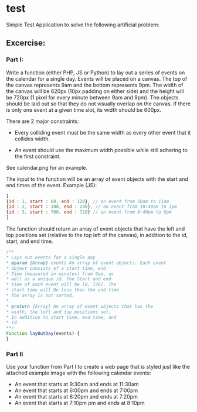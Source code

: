# test

Simple Test Application to solve the following artificial problem:

## Excercise:

### Part I:

Write a function (either PHP, JS or Python) to lay out a
series of events on the calendar for a single day.
Events will be placed on a canvas. The top of the canvas
represents 9am and the bottom represents 9pm. The width
of the canvas will be 620px (10px padding on either side)
and the height will be 720px (1 pixel for every minute
between 9am and 9pm). The objects should be laid out so
that they do not visually overlap on the canvas. If there is
only one event at a given time slot, its width should be 600px.

There are 2 major constraints:

- Every colliding event must be the same width as every
other event that it collides width.

- An event should use the maximum width possible while
still adhering to the first constraint.

See calendar.png for an example.

The input to the function will be an array of event objects with
the start and end times of the event. Example (JS):

```javascript
[
{id : 1, start : 60, end : 120}, // an event from 10am to 11am
{id : 2, start : 100, end : 240}, // an event from 10:40am to 1pm
{id : 3, start : 700, end : 720} // an event from 8:40pm to 9pm
]
```

The function should return an array of event objects that have
the left and top positions set (relative to the top left of the
canvas), in addition to the id, start, and end time.

```javascript
/**
* Lays out events for a single day
* @param {Array} events An array of event objects. Each event
* object consists of a start time, end
* Time (measured in minutes) from 9am, as
* well as a unique id. The Start and end
* time of each event will be [0, 720]. The
* start time will Be less than the end time.
* The array is not sorted.
*
* @return {Array} An array of event objects that has the
* width, the left and top positions set,
* In addition to start time, end time, and
* id.
**/
Function layOutDay(events) {
}
```

### Part II

Use your function from Part I to create a web page
that is styled just like the attached example image with the
following calendar events:

* An event that starts at 9:30am and ends at 11:30am
* An event that starts at 6:00pm and ends at 7:00pm
* An event that starts at 6:20pm and ends at 7:20pm
* An event that starts at 7:10pm pm and ends at 8:10pm
